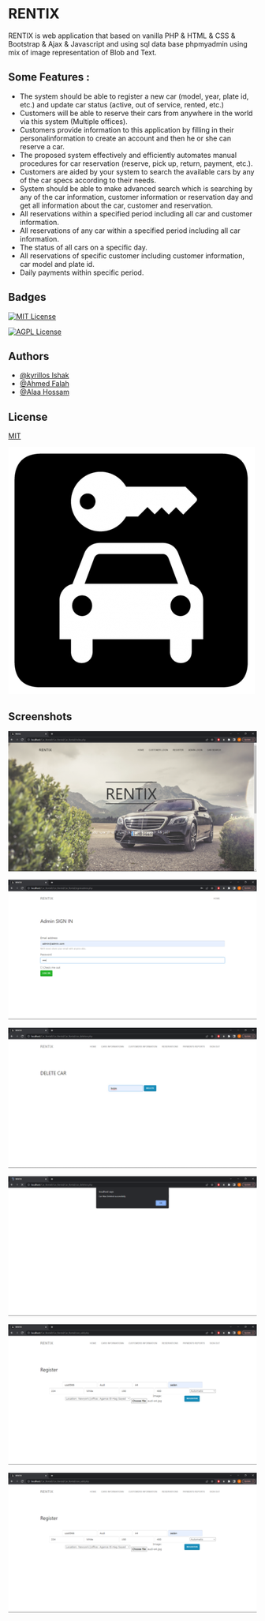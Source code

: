 
# RENTIX

RENTIX is web application that based on vanilla PHP & HTML & CSS & Bootstrap & Ajax & Javascript and using sql data 
base phpmyadmin  using mix of image representation of Blob and Text.


Some Features : 
-----
- The system should be able to register a new car (model, year, plate id, etc.) and update car status (active, out of service, rented, etc.)
- Customers will be able to reserve their cars from anywhere in the world via this system (Multiple offices).
- Customers provide information to this application by filling in their personalinformation to create an account and then he or she can reserve a car.
- The proposed system effectively and efficiently automates manual procedures for car reservation (reserve, pick up, return, payment, etc.).
- Customers are aided by your system to search the available cars by any of the car specs according to their needs.
- System should be able to make advanced search which is searching by any of the car information, customer information or reservation day and get all information about the car, customer and reservation.
- All reservations within a specified period including all car and customer information.
- All reservations of any car within a specified period including all car information.
- The status of all cars on a specific day.
- All reservations of specific customer including customer information, car model and plate id.
- Daily payments within specific period.
## Badges

[![MIT License](https://img.shields.io/badge/License-MIT-green.svg)](https://choosealicense.com/licenses/mit/)

[![AGPL License](https://img.shields.io/badge/license-AGPL-blue.svg)](http://www.gnu.org/licenses/agpl-3.0)



## Authors

- [@kyrillos Ishak](https://www.github.com/kyrillosishak)
- [@Ahmed Falah](https://github.com/ahmedfalah01)
- [@Alaa Hossam](https://github.com/alaahossam)



## License

[MIT](https://choosealicense.com/licenses/mit/)


![Logo](https://github.com/kyrillosishak/RENTIX/blob/main/screenshots/p.png?raw=true)


## Screenshots

![App Screenshot](https://github.com/kyrillosishak/RENTIX/blob/main/screenshots/Screenshot%20(332).png?raw=true)

![App Screenshot](https://github.com/kyrillosishak/RENTIX/blob/main/screenshots/Screenshot%20(333).png?raw=true)

![App Screenshot](https://github.com/kyrillosishak/RENTIX/blob/main/screenshots/Screenshot%20(334).png?raw=true)

![App Screenshot](https://github.com/kyrillosishak/RENTIX/blob/main/screenshots/Screenshot%20(335).png?raw=true)

![App Screenshot](https://github.com/kyrillosishak/RENTIX/blob/main/screenshots/Screenshot%20(336).png?raw=true)

![App Screenshot](https://github.com/kyrillosishak/RENTIX/blob/main/screenshots/Screenshot%20(336).png?raw=true)

